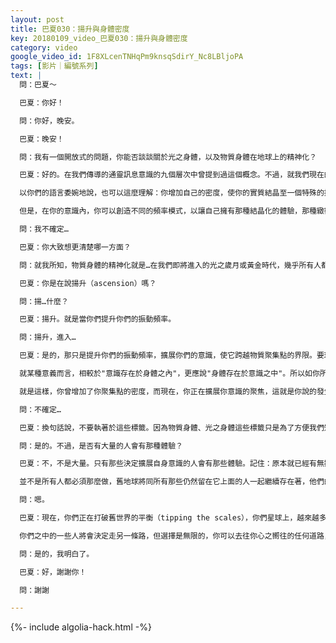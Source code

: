 ```yaml
---
layout: post
title: 巴夏030：揚升與身體密度
key: 20180109_video_巴夏030：揚升與身體密度
category: video
google_video_id: 1F8XLcenTNHqPm9knsqSdirY_Nc8LBljoPA
tags: [影片｜編號系列]
text: |
  問：巴夏～

  巴夏：你好！

  問：你好，晚安。

  巴夏：晚安！

  問：我有一個開放式的問題，你能否談談關於光之身體，以及物質身體在地球上的精神化？

  巴夏：好的。在我們傳導的通靈訊息意識的九個層次中曾提到過這個概念。不過，就我們現在的對話而言，更簡單地說就是：你成為了一個更高頻率的能量體，它是你的自然狀態，某種意義而言，你就是意識（consciousness）。

  以你們的語言委婉地說，也可以這麼理解：你增加自己的密度，使你的實質結晶至一個特殊的振動模式。對於你，這個模式就代表著稱作"物質實相"的體驗。舉一個類似的簡單的例子：你實際上是水蒸氣，但你可以增加自己的密度，成為液態水，你甚至可以增加自己的密度成為冰。而你的本質是沒有任何改變的。本質上都是能量，都是意識，都是靈（spirit）—如果你要這麼稱呼的話。

  但是，在你的意識內，你可以創造不同的頻率模式，以讓自己擁有那種結晶化的體驗，那種緻密化的體驗，來獲得你們所謂的"身體的物質化"，自我的另一種體驗。這些都發生在你的意識之內。這樣能夠解答你的問題嗎？

  問：我不確定…

  巴夏：你大致想更清楚哪一方面？

  問：就我所知，物質身體的精神化就是…在我們即將進入的光之歲月或黃金時代，幾乎所有人都要經歷的…

  巴夏：你是在說揚升（ascension）嗎？

  問：揚…什麼？

  巴夏：揚升。就是當你們提升你們的振動頻率。

  問：揚升，進入…

  巴夏：是的，那只是提升你們的振動頻率，擴展你們的意識，使它跨越物質聚集點的界限。要理解，當你談到這些物質身體、光之身體的概念時，它們都只是類比，而不是機械地發生的事情。它只是類比、只是你的理解方式、只是你在物質實相中製造出的象徵，你可以體驗到它，就好像你擁有一個光體、一個星光體、一個精神體、一個無比輕盈的身體，你可以擁有那些體驗，但那不是實際發生的事情，事實上你只是一個意識（consciousness）。

  就某種意義而言，相較於"意識存在於身體之內"，更應說"身體存在於意識之中"。所以如你所述的"物質身體通過提高振動而更多地進入光之身體"，都只是"提升頻率、擴展意識使它跨越之前的物質聚集點"的另一種說法。

  就是這樣，你曾增加了你聚集點的密度，而現在，你正在擴展你意識的聚焦，這就是你說的發生在所有層面的事情。可以這麼說，就某種意義而言，它們都只是為了方便你辨識的標籤，但它們不能準確地描述正在物理上地發生著的事情。那只是一個體驗，只是一個類比。明白了嗎？

  問：不確定…

  巴夏：換句話說，不要執著於這些標籤。因為物質身體、光之身體這些標籤只是為了方便我們知道我們可以擁有那些體驗，但它們都僅僅以概念的形式、以頻率層次的形式，存在於你的意識之內。你能明白嗎？

  問：是的。不過，是否有大量的人會有那種體驗？

  巴夏：不，不是大量。只有那些決定擴展自身意識的人會有那些體驗。記住：原本就已經有無數個平行地球同時存在著，你不能改變你所在的世界，你只能改變你的振動頻率，而那將會使你移動（shift）到另一個平行地球。那個地球將代表著你的新振動頻率。

  並不是所有人都必須那麼做，舊地球將同所有那些仍然留在它上面的人一起繼續存在著，他們的頻率與舊地球一致。只有那些處在不同頻率的人會移動到另一個世界，一個能反映那更高頻率的、另一種形式的地球。明白了嗎？

  問：嗯。

  巴夏：現在，你們正在打破舊世界的平衡（tipping the scales），你們星球上，越來越多的人，越來越覺知到他們都是意識，並且他們在提升自己的頻率。所以，就某種意義而言，如果你想統計一下的話，你們星球上空前數量的人正在轉變。所以，回答也是"是的"，你可以說，很大程度上，大量的人類正在揚升，但即使你們當中的一群人會很快移動到一些能夠更好地反映揚升的平行實相中去，這也不意味著你們所有人一定都會揚升。

  你們之中的一些人將會決定走另一條路，但選擇是無限的，你可以去往你心之嚮往的任何道路，不過這取決於你所在的頻率範圍，取決於你散發的振動特點或你選擇體驗的平行地球。這才是事物如何轉變的道理。世界本身不會真正地改變，改變的只有你。你移動到一個已存在的平行世界，它反映著你的改變。正如我們之前談到的那樣，而你在不斷地做著這件事—你現在就在做著，每秒數十億次。是不是更明白一些了？

  問：是的，我明白了。

  巴夏：好，謝謝你！

  問：謝謝

---
```


{%- include algolia-hack.html -%}
